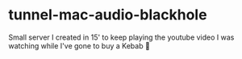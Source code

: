 # tunnel-mac-audio-blackhole
Small server I created in 15' to keep playing the youtube video I was watching while I've gone to buy a Kebab 🥙
